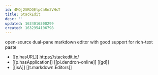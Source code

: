 ```yaml
---
id: 4MQj2SRDQElpCaRn3VHsT
title: StackEdit
desc: ''
updated: 1634016300299
created: 1632954106798
---
```


open-source dual-pane markdown editor with good support for rich-text paste

- [[p.hasURL]] https://stackedit.io/
- [[p.hasApplication]] [[pi.dendron-online]] [[gd]]
- [[isA]] [[t.markdown.Editors]] 
